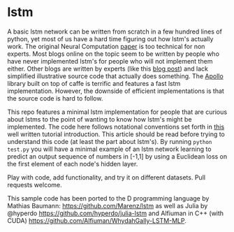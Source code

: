 # lstm
A basic lstm network can be written from scratch in a few hundred lines of python, yet most of us have a hard time figuring out how lstm's actually work.  The original Neural Computation [paper](https://www.google.com/url?sa=t&rct=j&q=&esrc=s&source=web&cd=3&cad=rja&uact=8&ved=0CDAQFjACahUKEwj1iZLX5efGAhVMpIgKHbv3DiI&url=http%3A%2F%2Fdeeplearning.cs.cmu.edu%2Fpdfs%2FHochreiter97_lstm.pdf&ei=ZuirVfW-GMzIogS777uQAg&usg=AFQjCNGoFvqrva4rDCNIcqNe_SiPL_VPxg&sig2=ZYnsGpdfHjRbK8xdr1thBg&bvm=bv.98197061,d.cGU) is too technical for non experts.  Most blogs online on the topic seem to be written by people
who have never implemented lstm's for people who will not implement them either.  Other blogs are written by experts (like this [blog post](http://karpathy.github.io/2015/05/21/rnn-effectiveness/)) and lack simplified illustrative source code that actually does something.  The [Apollo](https://github.com/Russell91/apollo) library built on top of caffe is terrific and features a fast lstm implementation.  However, the downside of efficient implementations is that the source code is hard to follow.

This repo features a minimal lstm implementation for people that are curious about lstms to the point of wanting to know how lstm's might be implemented.  The code here follows notational conventions set forth in [this](http://arxiv.org/abs/1506.00019)
well written tutorial introduction.  This article should be read before trying to understand this code (at least the part about lstm's).  By running `python test.py` you will have a minimal example of an lstm network learning to predict an output sequence of numbers in [-1,1] by using a Euclidean loss on the first element of each node's hidden layer.  

Play with code, add functionality, and try it on different datasets.  Pull requests welcome. 

This sample code has been ported to the D programming language by Mathias Baumann: https://github.com/Marenz/lstm as well as Julia by @hyperdo https://github.com/hyperdo/julia-lstm and Alfiuman in C++ (with CUDA) https://github.com/Alfiuman/WhydahGally-LSTM-MLP.
